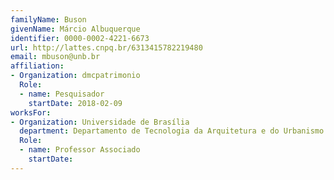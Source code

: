 ```yaml
---
familyName: Buson
givenName: Márcio Albuquerque
identifier: 0000-0002-4221-6673
url: http://lattes.cnpq.br/6313415782219480
email: mbuson@unb.br
affiliation:
- Organization: dmcpatrimonio
  Role:
  - name: Pesquisador
    startDate: 2018-02-09
worksFor:
- Organization: Universidade de Brasília
  department: Departamento de Tecnologia da Arquitetura e do Urbanismo
  Role:
  - name: Professor Associado
    startDate:
---
```

